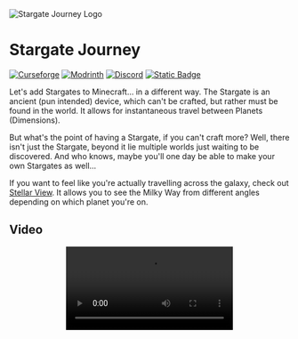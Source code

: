 <img alt="Stargate Journey Logo" src="https://povstalec.github.io/StargateJourney/assets/img/logo.png" />

# Stargate Journey
<a href="https://www.curseforge.com/minecraft/mc-mods/sgjourney" target="_blank"><img src="https://img.shields.io/curseforge/dt/689083?style=for-the-badge&logo=curseforge&color=626e7b&label=Curseforge" alt="Curseforge"></a>
<a href="https://modrinth.com/mod/sgjourney" target="_blank"><img src="https://img.shields.io/modrinth/dt/sgjourney?style=for-the-badge&logo=modrinth&color=626e7b&label=Modrinth" alt="Modrinth"></a>
<a href="https://discord.gg/VDSqzdBqRd" target="_blank"><img src="https://img.shields.io/badge/Join_our_Discord_server-grey?style=for-the-badge&logo=discord" alt="Discord"></a>
<a href="https://povstalec.github.io/StargateJourney/"><img alt="Static Badge" src="https://img.shields.io/badge/-grey?style=for-the-badge&logo=jekyll&logoColor=white&label=wiki%20%26%20documentation" /></a>

Let's add Stargates to Minecraft... in a different way. 
The Stargate is an ancient (pun intended) device, which can't be crafted, but rather must be found in the world. 
It allows for instantaneous travel between Planets (Dimensions). 

But what's the point of having a Stargate, if you can't craft more? 
Well, there isn't just the Stargate, beyond it lie multiple worlds just waiting to be discovered. 
And who knows, maybe you'll one day be able to make your own Stargates as well...

If you want to feel like you're actually travelling across the galaxy, check out [Stellar View](https://github.com/Povstalec/StellarView). It allows you to see the Milky Way from different angles depending on which planet you're on.

## Video
<p align="center">
  <video src="https://github.com/user-attachments/assets/28dc6314-d55c-48ce-aad4-ff0be6a15f3d"></video>
</p>
